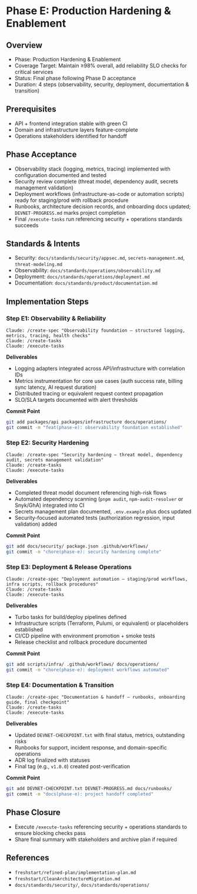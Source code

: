 # Phase E: Production Hardening & Enablement

## Overview

- Phase: Production Hardening & Enablement
- Coverage Target: Maintain ≥98% overall, add reliability SLO checks for critical services
- Status: Final phase following Phase D acceptance
- Duration: 4 steps (observability, security, deployment, documentation & transition)

## Prerequisites

- API + frontend integration stable with green CI
- Domain and infrastructure layers feature-complete
- Operations stakeholders identified for handoff

## Phase Acceptance

- Observability stack (logging, metrics, tracing) implemented with configuration documented and tested
- Security review complete (threat model, dependency audit, secrets management validation)
- Deployment workflows (infrastructure-as-code or automation scripts) ready for staging/prod with rollback procedure
- Runbooks, architecture decision records, and onboarding docs updated; `DEVNET-PROGRESS.md` marks project completion
- Final `/execute-tasks` run referencing security + operations standards succeeds

## Standards & Intents

- Security: `docs/standards/security/appsec.md`, `secrets-management.md`, `threat-modeling.md`
- Observability: `docs/standards/operations/observability.md`
- Deployment: `docs/standards/operations/deployment.md`
- Documentation: `docs/standards/product/documentation.md`

## Implementation Steps

### Step E1: Observability & Reliability

```claude
Claude: /create-spec "Observability foundation — structured logging, metrics, tracing, health checks"
Claude: /create-tasks
Claude: /execute-tasks
```

**Deliverables**
- Logging adapters integrated across API/infrastructure with correlation IDs
- Metrics instrumentation for core use cases (auth success rate, billing sync latency, AI request duration)
- Distributed tracing or equivalent request context propagation
- SLO/SLA targets documented with alert thresholds

**Commit Point**
```bash
git add packages/api packages/infrastructure docs/operations/
git commit -m "feat(phase-e): observability foundation established"
```

### Step E2: Security Hardening

```claude
Claude: /create-spec "Security hardening — threat model, dependency audit, secrets management validation"
Claude: /create-tasks
Claude: /execute-tasks
```

**Deliverables**
- Completed threat model document referencing high-risk flows
- Automated dependency scanning (`pnpm audit`, `npm-audit-resolver` or Snyk/GhA) integrated into CI
- Secrets management plan documented, `.env.example` plus docs updated
- Security-focused automated tests (authorization regression, input validation) added

**Commit Point**
```bash
git add docs/security/ package.json .github/workflows/
git commit -m "chore(phase-e): security hardening complete"
```

### Step E3: Deployment & Release Operations

```claude
Claude: /create-spec "Deployment automation — staging/prod workflows, infra scripts, rollback procedures"
Claude: /create-tasks
Claude: /execute-tasks
```

**Deliverables**
- Turbo tasks for build/deploy pipelines defined
- Infrastructure scripts (Terraform, Pulumi, or equivalent) or placeholders established
- CI/CD pipeline with environment promotion + smoke tests
- Release checklist and rollback procedure documented

**Commit Point**
```bash
git add scripts/infra/ .github/workflows/ docs/operations/
git commit -m "chore(phase-e): deployment workflows automated"
```

### Step E4: Documentation & Transition

```claude
Claude: /create-spec "Documentation & handoff — runbooks, onboarding guide, final checkpoint"
Claude: /create-tasks
Claude: /execute-tasks
```

**Deliverables**
- Updated `DEVNET-CHECKPOINT.txt` with final status, metrics, outstanding risks
- Runbooks for support, incident response, and domain-specific operations
- ADR log finalized with statuses
- Final tag (e.g., `v1.0.0`) created post-verification

**Commit Point**
```bash
git add DEVNET-CHECKPOINT.txt DEVNET-PROGRESS.md docs/runbooks/
git commit -m "docs(phase-e): project handoff completed"
```

## Phase Closure

- Execute `/execute-tasks` referencing security + operations standards to ensure blocking checks pass
- Share final summary with stakeholders and archive plan if required

## References

- `freshstart/refined-plan/implementation-plan.md`
- `freshstart/CleanArchitectureMigration.md`
- `docs/standards/security/`, `docs/standards/operations/`
